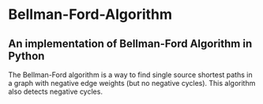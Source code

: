 # Bellman-Ford-Algorithm
## An implementation of Bellman-Ford Algorithm in Python

The Bellman-Ford algorithm is a way to find single source shortest paths in a graph with
negative edge weights (but no negative cycles). This algorithm also
detects negative cycles.
